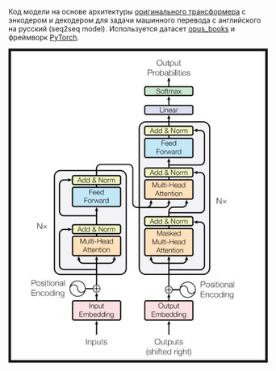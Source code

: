 Код модели на основе архитектуры [оригинального трансформера](https://arxiv.org/pdf/1706.03762.pdf) с энкодером и декодером для задачи машинного перевода с английского на русский (seq2seq model). Используется датасет [opus_books](https://huggingface.co/datasets/opus_books) и фреймворк [PyTorch](https://pytorch.org/).

<img src="https://github.com/Ilya2raev/transformer_seq2seq_model/blob/master/transformer.JPG" border="5px solid red"/>
